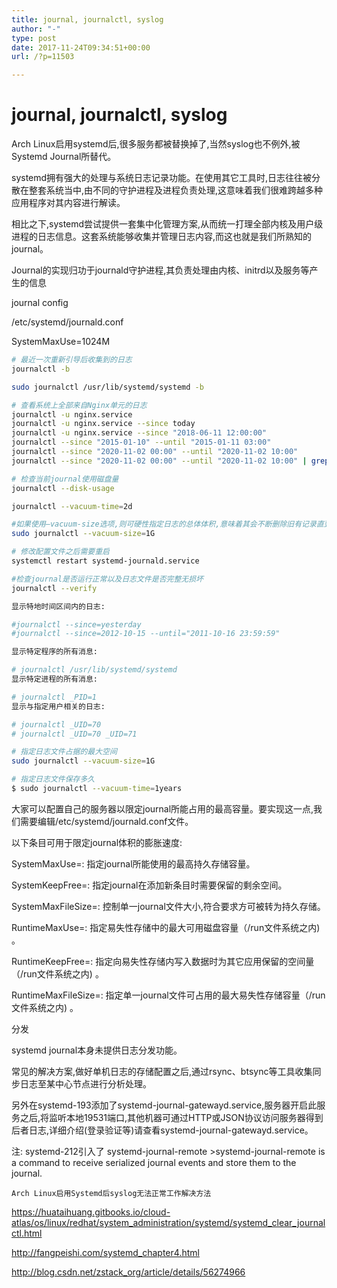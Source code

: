 ```yaml
---
title: journal, journalctl, syslog
author: "-"
type: post
date: 2017-11-24T09:34:51+00:00
url: /?p=11503

---
```

# journal, journalctl, syslog
Arch Linux启用systemd后,很多服务都被替换掉了,当然syslog也不例外,被Systemd Journal所替代。

systemd拥有强大的处理与系统日志记录功能。在使用其它工具时,日志往往被分散在整套系统当中,由不同的守护进程及进程负责处理,这意味着我们很难跨越多种应用程序对其内容进行解读。

相比之下,systemd尝试提供一套集中化管理方案,从而统一打理全部内核及用户级进程的日志信息。这套系统能够收集并管理日志内容,而这也就是我们所熟知的journal。

Journal的实现归功于journald守护进程,其负责处理由内核、initrd以及服务等产生的信息

journal config
  
/etc/systemd/journald.conf
  
SystemMaxUse=1024M

```bash
# 最近一次重新引导后收集到的日志
journalctl -b

sudo journalctl /usr/lib/systemd/systemd -b

# 查看系统上全部来自Nginx单元的日志
journalctl -u nginx.service
journalctl -u nginx.service --since today
journalctl -u nginx.service --since "2018-06-11 12:00:00"
journalctl --since "2015-01-10" --until "2015-01-11 03:00"
journalctl --since "2020-11-02 00:00" --until "2020-11-02 10:00"
journalctl --since "2020-11-02 00:00" --until "2020-11-02 10:00" | grep -v write

# 检查当前journal使用磁盘量
journalctl --disk-usage

journalctl --vacuum-time=2d

#如果使用–vacuum-size选项,则可硬性指定日志的总体体积,意味着其会不断删除旧有记录直到所占容量符合要求: 
sudo journalctl --vacuum-size=1G

# 修改配置文件之后需要重启
systemctl restart systemd-journald.service

#检查journal是否运行正常以及日志文件是否完整无损坏
journalctl --verify

显示特地时间区间内的日志: 

#journalctl --since=yesterday
#journalctl --since=2012-10-15 --until="2011-10-16 23:59:59"

显示特定程序的所有消息:

# journalctl /usr/lib/systemd/systemd
显示特定进程的所有消息:

# journalctl _PID=1
显示与指定用户相关的日志: 

# journalctl _UID=70
# journalctl _UID=70 _UID=71

# 指定日志文件占据的最大空间
sudo journalctl --vacuum-size=1G

# 指定日志文件保存多久
$ sudo journalctl --vacuum-time=1years

```

大家可以配置自己的服务器以限定journal所能占用的最高容量。要实现这一点,我们需要编辑/etc/systemd/journald.conf文件。

以下条目可用于限定journal体积的膨胀速度: 

SystemMaxUse=: 指定journal所能使用的最高持久存储容量。
  
SystemKeepFree=: 指定journal在添加新条目时需要保留的剩余空间。
  
SystemMaxFileSize=: 控制单一journal文件大小,符合要求方可被转为持久存储。
  
RuntimeMaxUse=: 指定易失性存储中的最大可用磁盘容量（/run文件系统之内) 。
  
RuntimeKeepFree=: 指定向易失性存储内写入数据时为其它应用保留的空间量（/run文件系统之内) 。
  
RuntimeMaxFileSize=: 指定单一journal文件可占用的最大易失性存储容量（/run文件系统之内) 。

分发
  
systemd journal本身未提供日志分发功能。

常见的解决方案,做好单机日志的存储配置之后,通过rsync、btsync等工具收集同步日志至某中心节点进行分析处理。
  
另外在systemd-193添加了systemd-journal-gatewayd.service,服务器开启此服务之后,将监听本地19531端口,其他机器可通过HTTP或JSON协议访问服务器得到后者日志,详细介绍(登录验证等)请查看systemd-journal-gatewayd.service。
  
注: systemd-212引入了 systemd-journal-remote >systemd-journal-remote is a command to receive serialized journal events and store them to the journal.


  
    Arch Linux启用Systemd后syslog无法正常工作解决方法
  



  
https://huataihuang.gitbooks.io/cloud-atlas/os/linux/redhat/system_administration/systemd/systemd_clear_journalctl.html
  
http://fangpeishi.com/systemd_chapter4.html
  
http://blog.csdn.net/zstack_org/article/details/56274966